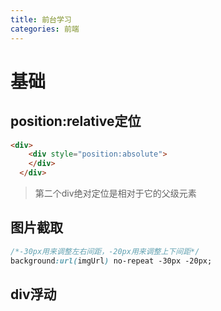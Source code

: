 ```yaml
---
title: 前台学习
categories: 前端
---
```


# 基础
## position:relative定位
``` html
<div>
	<div style="position:absolute">
	</div>
  </div>
```
> 第二个div绝对定位是相对于它的父级元素

## 图片截取
``` css
/*-30px用来调整左右间距，-20px用来调整上下间距*/
background:url(imgUrl) no-repeat -30px -20px;
```
## div浮动